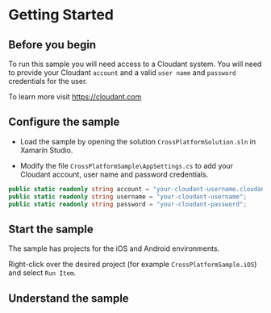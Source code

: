 Getting Started
=======

## Before you begin

To run this sample you will need access to a Cloudant system. You will need to provide your Cloudant `account` and a valid `user name` and `password` credentials for the user.

To learn more visit https://cloudant.com

## Configure the sample

- Load the sample by opening the solution `CrossPlatformSolution.sln` in Xamarin Studio.

- Modify the file `CrossPlatformSample\AppSettings.cs` to add your Cloudant account, user name and password credentials.

~~~ cs
public static readonly string account = "your-cloudant-username.cloudant.com";
public static readonly string username = "your-cloudant-username";
public static readonly string password = "your-cloudant-password";
~~~

## Start the sample

The sample has projects for the iOS and Android environments.

Right-click over the desired project (for example `CrossPlatformSample.iOS`) and select `Run Item`.

## Understand the sample

